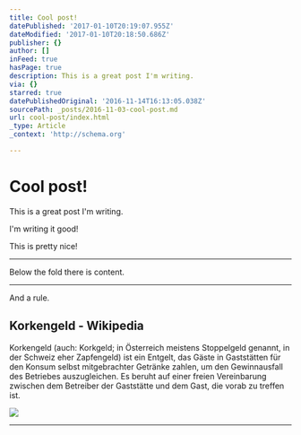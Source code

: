 ```yaml
---
title: Cool post!
datePublished: '2017-01-10T20:19:07.955Z'
dateModified: '2017-01-10T20:18:50.686Z'
publisher: {}
author: []
inFeed: true
hasPage: true
description: This is a great post I'm writing.
via: {}
starred: true
datePublishedOriginal: '2016-11-14T16:13:05.038Z'
sourcePath: _posts/2016-11-03-cool-post.md
url: cool-post/index.html
_type: Article
_context: 'http://schema.org'

---
```

# Cool post!

This is a great post I'm writing.

I'm writing it good!

This is pretty nice!

---

Below the fold there is content.

---

And a rule.

<article style=""><h1>Korkengeld - Wikipedia</h1><p>Korkengeld (auch: Korkgeld; in Österreich meistens Stoppelgeld genannt, in der Schweiz eher Zapfengeld) ist ein Entgelt, das Gäste in Gaststätten für den Konsum selbst mitgebrachter Getränke zahlen, um den Gewinnausfall des Betriebes auszugleichen. Es beruht auf einer freien Vereinbarung zwischen dem Betreiber der Gaststätte und dem Gast, die vorab zu treffen ist.</p></article>

![](https://imgflo.herokuapp.com/graph/2b2431f8e7ba7b0/c8021ad0d0f76367636f621f0c79af7c/noop.jpg?input=https%3A%2F%2Fupload.wikimedia.org%2Fwikipedia%2Fcommons%2Fa%2Fa3%2FKorken.jpg)

---